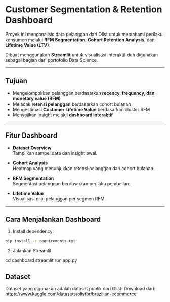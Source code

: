 # Customer Segmentation & Retention Dashboard

Proyek ini menganalisis data pelanggan dari Olist untuk memahami perilaku konsumen melalui **RFM Segmentation**, **Cohort Retention Analysis**, dan **Lifetime Value (LTV)**.

Dibuat menggunakan **Streamlit** untuk visualisasi interaktif dan digunakan sebagai bagian dari portofolio Data Science.

---

## Tujuan

- Mengelompokkan pelanggan berdasarkan **recency, frequency, dan monetary value (RFM)**
- Melacak **retensi pelanggan** berdasarkan cohort bulanan
- Mengestimasi **Customer Lifetime Value** berdasarkan cluster RFM
- Menyajikan insight melalui **dashboard interaktif**

---


## Fitur Dashboard

- **Dataset Overview**  
  Tampilkan sampel data dan insight awal.

- **Cohort Analysis**  
  Heatmap yang menunjukkan retensi pelanggan dari cohort bulanan.

- **RFM Segmentation**  
  Segmentasi pelanggan berdasarkan perilaku pembelian.

- **Lifetime Value**  
  Visualisasi nilai pelanggan per segmen RFM.

---

## Cara Menjalankan Dashboard

1. Install dependency:

```bash
pip install -r requirements.txt
```

2. Jalankan Streamlit

cd dashboard
streamlit run app.py

## Dataset
Dataset yang digunakan adalah dataset publik dari Olist:
Download dari: https://www.kaggle.com/datasets/olistbr/brazilian-ecommerce
